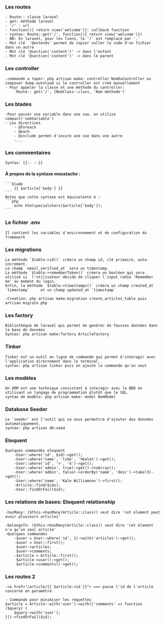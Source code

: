 
### Les routes
    - Route:: classe laravel
    - get: méthode laravel
    - '/' : url
    - function(){ return view('welcome')}: callback function
    - syntax: Route::get('/', function(){ return view('welcome')})
    - NB: En laravel, pour les liens, le '/' est remplacé par '.'
    - Mot clé  '@extends' permet de copier coller le code d'un fichier dans un autre
    - Mot clé '@section('content')' -> dans l'enfant
    - Mot clé '@section('content')' -> dans le parent

### Les controller
    -commande a taper: php artisan make: controller NomDuController ou composer dump-autoload si le controller est créé manuellement
    - Pour appeler la classe et une méthode du controller:
        `Route:: get('/', [NomClass::class, 'Nom méthode')`

### Les blades
    -Pour passer une variable dans une vue, on utilise compact('nomVariable')
    - Les directives
        - @foreach
        - @each
        - @include permet d'incure une vue dans une autre
        -...

### Les commentaires
    Syntax: {{-- --}}

#### À propos de la syntaxe moustache :
    ```blade
        {{ $article['body'] }}
    ```
    Notez que cette syntaxe est équivalente à :
    ```php
        echo htmlspecialchars($article['body']);
    ```

### Le fichier .env
    Il contient les variables d'environnement et de configuration du framework

### Les migrations
    La méthode `$table->id()` créera un champ id, clé primaire, auto-increment.  
    Le champ `email_verified_at` sera un timestamp.  
    La méthode `$table->rememberToken()` créera un booléen qui sera utilisé si  l'utilisateur décide de cliquer l'input radio 'Remember me' au moment du login.  
    Enfin, la méthode `$table->timestamps()` créera un champ created_at `timestamp`     et un champ updated_at `timestamp`

    -Creation: php artisan make:migration create_articles_table puis
    artisan migrate php 

### Les factory 
    Bibliothèque de laravel qui permet de genérer de fausses données dans la base de données
    Syntax: php artisan make:factory ArticleFactory

### Tinker
    Tinker est un outil en ligne de commande qui permet d'interagir avec l'application directement dans le terminal.
    syntax: php artisan tinker puis on ajoute la commande qu'on veut

### Les modèles
    Un ORM est une technique consistant à interagir avec la BDD en utilisant un langage de programmation plutôt que le SQL.
    syntax de modèle: php artisan make: model NomModel

### Database Seeder
    Le `seeder` est l'outil qui va nous permettre d'ajouter des données automatiquement.
    syntax: php artisan db:seed

### Eloquent
    Quelques commandes eloquent
        -User::where('id', $id)->get();
        -User::where('name', 'like', '%Kale%')->get();
        -User::where('id', '>', '4')->get();
        -User::where('admin', true)->get()->toArray();
        -User::where('admin', false)->orderBy('name', 'desc')->take(3)->get();
        -User::where('name', 'Kale Williamson')->first();
        -Article::find($ids);
        -User::findOrFail($id);
        
### Les relations de bases: Eloquent relationship

    -hasMany: ($this->hasMany(Article::class)) veut dire 'cet element peut avoir plusieurs articles'

    -belongsTo: ($this->hasMany(Article::class)) veut dire 'cet element n'a qu'un seul article'
    -Quelques commandes 
        -$user = User::where('id', 1)->with('articles')->get();
        -$user = User::first();
         $user->articles;
         $user->comments;
        -$article = Article::first();
         $article->user()->get();
         $article->comments()->get();

### Les routes 2 
    -<a href="/article/{{ $article->id }}"> === passe l'id de l'article concerné en paramètre

    - Commande pour minimiser les requettes
    $article = Article::with('user')->with(['comments' => function ($query) {
        $query->with('user');
    }])->findOrFail($id);